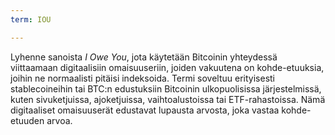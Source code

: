 ```yaml
---
term: IOU

---
```

Lyhenne sanoista _I Owe You_, jota käytetään Bitcoinin yhteydessä viittaamaan digitaalisiin omaisuuseriin, joiden vakuutena on kohde-etuuksia, joihin ne normaalisti pitäisi indeksoida. Termi soveltuu erityisesti stablecoineihin tai BTC:n edustuksiin Bitcoinin ulkopuolisissa järjestelmissä, kuten sivuketjuissa, ajoketjuissa, vaihtoalustoissa tai ETF-rahastoissa. Nämä digitaaliset omaisuuserät edustavat lupausta arvosta, joka vastaa kohde-etuuden arvoa.